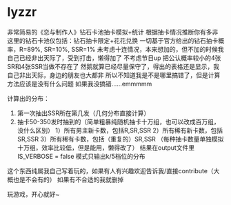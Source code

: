 # lyzzr
非常简易的《恋与制作人》钻石卡池抽卡模拟+统计
根据抽卡情况推断你有多非
这里的钻石卡池仅包括：钻石抽卡限定+花花兑换
一切基于官方给出的钻石抽卡概率，R=89%, SR=10%, SSR=1%
未考虑十连情况，本来想加的，但不加的时候我自己已经非出天际了，受到打击，懒得加了
不考虑节日up
把公认概率较小的4张SR和4张SSR当做不存在了
然鹅就算已经尽量保守了，得出的表格还是显示，我自己非出天际，身边的朋友也大都非
所以不知道我是不是哪里搞错了，但是计算方法应该是没有什么问题
如果我没搞错……emmmmm

计算出的分布：
1. 第一次抽出SSR所在第几发（几何分布直接计算）
2. 抽卡50-350发时抽到的（简单粗暴纯随机抽卡十万组，也可以改成百万组，没什么区别）
    1）所有男主新卡数，包括R,SR,SSR
    2）所有稀有新卡数，包括SR,SSR
    3）所有稀有卡数，包括（重复的）SR,SSR
    （每种抽卡数量单独模拟十万组，效率比较低，但是能用，懒得改了）
结果在output文件里
IS_VERBOSE = false 模式只输出k/5档位的分布

这个东西纯属我自己写着玩的，如果有人有兴趣欢迎告诉我/直接contribute（大概也是不会有的）
如果有不合适的我就删掉

玩游戏，开心就好~

